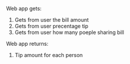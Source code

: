 Web app gets:
1. Gets from user the bill amount
2. Gets from user precentage tip 
3. Gets from user how many poeple sharing bill

Web app returns:
1. Tip amount for each person